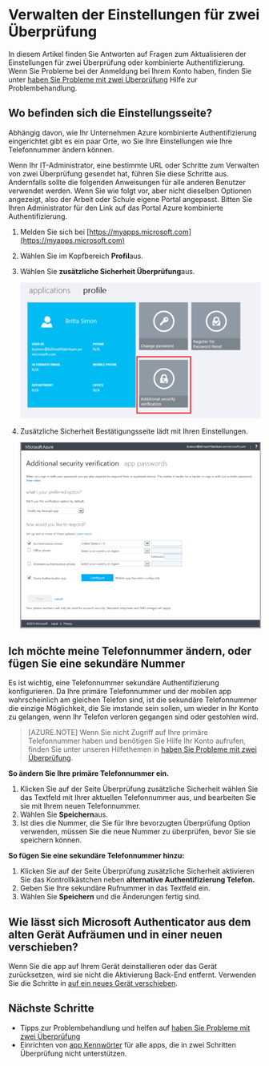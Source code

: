 <properties
    pageTitle="Verwalten die Einstellungen für die Überprüfung in zwei Schritten | Microsoft Azure"
    description="Verwalten Sie, wie Sie Azure mehrstufige Authentifizierung, einschließlich Ihrer Kontaktinformationen ändern oder Konfigurieren von Ihren Geräten verwenden."
    services="multi-factor-authentication"
    keywords = "kombinierte Authentifizierungsclient, Authentifizierungsproblem Korrelations-ID"
    documentationCenter=""
    authors="kgremban"
    manager="femila"
    editor="yossib"/>

<tags
    ms.service="multi-factor-authentication"
    ms.workload="identity"
    ms.tgt_pltfrm="na"
    ms.devlang="na"
    ms.topic="article"
    ms.date="10/10/2016"
    ms.author="kgremban"/>

# <a name="manage-your-settings-for-two-step-verification"></a>Verwalten der Einstellungen für zwei Überprüfung

In diesem Artikel finden Sie Antworten auf Fragen zum Aktualisieren der Einstellungen für zwei Überprüfung oder kombinierte Authentifizierung. Wenn Sie Probleme bei der Anmeldung bei Ihrem Konto haben, finden Sie unter [haben Sie Probleme mit zwei Überprüfung](multi-factor-authentication-end-user-troubleshoot.md) Hilfe zur Problembehandlung.


## <a name="where-to-find-the-settings-page"></a>Wo befinden sich die Einstellungsseite?
Abhängig davon, wie Ihr Unternehmen Azure kombinierte Authentifizierung eingerichtet gibt es ein paar Orte, wo Sie Ihre Einstellungen wie Ihre Telefonnummer ändern können.

Wenn Ihr IT-Administrator, eine bestimmte URL oder Schritte zum Verwalten von zwei Überprüfung gesendet hat, führen Sie diese Schritte aus. Andernfalls sollte die folgenden Anweisungen für alle anderen Benutzer verwendet werden. Wenn Sie wie folgt vor, aber nicht dieselben Optionen angezeigt, also der Arbeit oder Schule eigene Portal angepasst. Bitten Sie Ihren Administrator für den Link auf das Portal Azure kombinierte Authentifizierung.


1. Melden Sie sich bei [https://myapps.microsoft.com](https://myapps.microsoft.com)  
2. Wählen Sie im Kopfbereich **Profil**aus.  
3. Wählen Sie **zusätzliche Sicherheit Überprüfung**aus.  

    ![MyApps](./media/multi-factor-authentication-end-user-manage/myapps1.png)

4. Zusätzliche Sicherheit Bestätigungsseite lädt mit Ihren Einstellungen.

    ![Proofup](./media/multi-factor-authentication-end-user-manage-myapps/proofup.png)


## <a name="i-want-to-change-my-phone-number-or-add-a-secondary-number"></a>Ich möchte meine Telefonnummer ändern, oder fügen Sie eine sekundäre Nummer

Es ist wichtig, eine Telefonnummer sekundäre Authentifizierung konfigurieren.  Da Ihre primäre Telefonnummer und der mobilen app wahrscheinlich am gleichen Telefon sind, ist die sekundäre Telefonnummer die einzige Möglichkeit, die Sie imstande sein sollen, um wieder in Ihr Konto zu gelangen, wenn Ihr Telefon verloren gegangen sind oder gestohlen wird.

> [AZURE.NOTE]
> Wenn Sie nicht Zugriff auf Ihre primäre Telefonnummer haben und benötigen Sie Hilfe Ihr Konto aufrufen, finden Sie unter unseren Hilfethemen in [haben Sie Probleme mit zwei Überprüfung](multi-factor-authentication-end-user-troubleshoot.md).

**So ändern Sie Ihre primäre Telefonnummer ein.**  

1. Klicken Sie auf der Seite Überprüfung zusätzliche Sicherheit wählen Sie das Textfeld mit Ihrer aktuellen Telefonnummer aus, und bearbeiten Sie sie mit Ihrem neuen Telefonnummer.  
2. Wählen Sie **Speichern**aus.  
3. Ist dies die Nummer, die Sie für Ihre bevorzugten Überprüfung Option verwenden, müssen Sie die neue Nummer zu überprüfen, bevor Sie sie speichern können.  


**So fügen Sie eine sekundäre Telefonnummer hinzu:**  

1. Klicken Sie auf der Seite Überprüfung zusätzliche Sicherheit aktivieren Sie das Kontrollkästchen neben **alternative Authentifizierung Telefon.**  
2. Geben Sie Ihre sekundäre Rufnummer in das Textfeld ein.  
3. Wählen Sie **Speichern** und die Änderungen fertig sind.  


## <a name="how-do-i-clean-up-microsoft-authenticator-from-my-old-device-and-move-to-a-new-one"></a>Wie lässt sich Microsoft Authenticator aus dem alten Gerät Aufräumen und in einer neuen verschieben?
Wenn Sie die app auf Ihrem Gerät deinstallieren oder das Gerät zurücksetzen, wird sie nicht die Aktivierung Back-End entfernt. Verwenden Sie die Schritte in [auf ein neues Gerät verschieben](multi-factor-authentication-microsoft-authenticator.md#how-to-move-to-the-new-microsoft-authenticator-app).

## <a name="next-steps"></a>Nächste Schritte
- Tipps zur Problembehandlung und helfen auf [haben Sie Probleme mit zwei Überprüfung](multi-factor-authentication-end-user-troubleshoot.md)
- Einrichten von [app Kennwörter](multi-factor-authentication-end-user-app-passwords.md) für alle apps, die in zwei Schritten Überprüfung nicht unterstützen.
